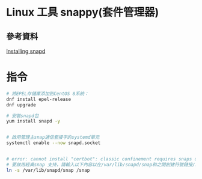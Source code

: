 # Linux 工具 snappy(套件管理器)

## 參考資料

[Installing snapd](https://snapcraft.io/docs/installing-snapd)

# 指令

```bash
# 將EPEL存儲庫添加到CentOS 8系統：
dnf install epel-release
dnf upgrade

# 安裝snapd包
yum install snapd -y


# 啟用管理主snap通信套接字的systemd單元
systemctl enable --now snapd.socket


# error: cannot install "certbot": classic confinement requires snaps under /snap or symlink from /snap to /var/lib/snapd/snap
# 要啟用經典snap 支持，請輸入以下內容以在/var/lib/snapd/snap和之間創建符號鏈接/snap：
ln -s /var/lib/snapd/snap /snap
```